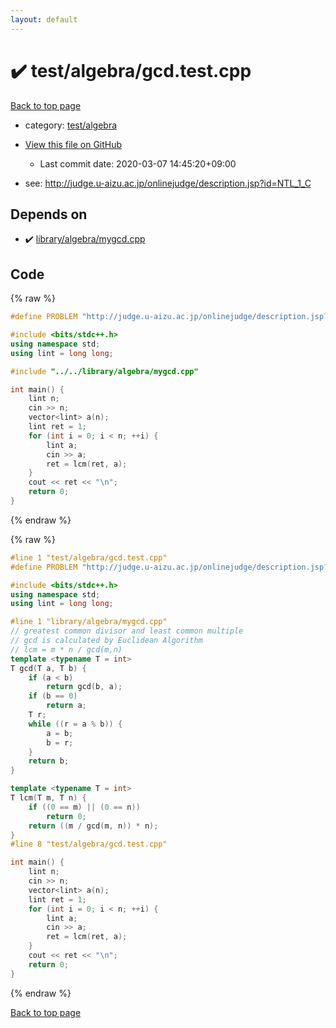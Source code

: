 ```yaml
---
layout: default
---
```


<!-- mathjax config similar to math.stackexchange -->
<script type="text/javascript" async
  src="https://cdnjs.cloudflare.com/ajax/libs/mathjax/2.7.5/MathJax.js?config=TeX-MML-AM_CHTML">
</script>
<script type="text/x-mathjax-config">
  MathJax.Hub.Config({
    TeX: { equationNumbers: { autoNumber: "AMS" }},
    tex2jax: {
      inlineMath: [ ['$','$'] ],
      processEscapes: true
    },
    "HTML-CSS": { matchFontHeight: false },
    displayAlign: "left",
    displayIndent: "2em"
  });
</script>

<script type="text/javascript" src="https://cdnjs.cloudflare.com/ajax/libs/jquery/3.4.1/jquery.min.js"></script>
<script src="https://cdn.jsdelivr.net/npm/jquery-balloon-js@1.1.2/jquery.balloon.min.js" integrity="sha256-ZEYs9VrgAeNuPvs15E39OsyOJaIkXEEt10fzxJ20+2I=" crossorigin="anonymous"></script>
<script type="text/javascript" src="../../../assets/js/copy-button.js"></script>
<link rel="stylesheet" href="../../../assets/css/copy-button.css" />


# :heavy_check_mark: test/algebra/gcd.test.cpp

<a href="../../../index.html">Back to top page</a>

* category: <a href="../../../index.html#c499b7fa4489ae69771eea179f185e77">test/algebra</a>
* <a href="{{ site.github.repository_url }}/blob/master/test/algebra/gcd.test.cpp">View this file on GitHub</a>
    - Last commit date: 2020-03-07 14:45:20+09:00


* see: <a href="http://judge.u-aizu.ac.jp/onlinejudge/description.jsp?id=NTL_1_C">http://judge.u-aizu.ac.jp/onlinejudge/description.jsp?id=NTL_1_C</a>


## Depends on

* :heavy_check_mark: <a href="../../../library/library/algebra/mygcd.cpp.html">library/algebra/mygcd.cpp</a>


## Code

<a id="unbundled"></a>
{% raw %}
```cpp
#define PROBLEM "http://judge.u-aizu.ac.jp/onlinejudge/description.jsp?id=NTL_1_C"

#include <bits/stdc++.h>
using namespace std;
using lint = long long;

#include "../../library/algebra/mygcd.cpp"

int main() {
    lint n;
    cin >> n;
    vector<lint> a(n);
    lint ret = 1;
    for (int i = 0; i < n; ++i) {
        lint a;
        cin >> a;
        ret = lcm(ret, a);
    }
    cout << ret << "\n";
    return 0;
}

```
{% endraw %}

<a id="bundled"></a>
{% raw %}
```cpp
#line 1 "test/algebra/gcd.test.cpp"
#define PROBLEM "http://judge.u-aizu.ac.jp/onlinejudge/description.jsp?id=NTL_1_C"

#include <bits/stdc++.h>
using namespace std;
using lint = long long;

#line 1 "library/algebra/mygcd.cpp"
// greatest common divisor and least common multiple
// gcd is calculated by Euclidean Algorithm
// lcm = m * n / gcd(m,n)
template <typename T = int>
T gcd(T a, T b) {
    if (a < b)
        return gcd(b, a);
    if (b == 0)
        return a;
    T r;
    while ((r = a % b)) {
        a = b;
        b = r;
    }
    return b;
}

template <typename T = int>
T lcm(T m, T n) {
    if ((0 == m) || (0 == n))
        return 0;
    return ((m / gcd(m, n)) * n);
}
#line 8 "test/algebra/gcd.test.cpp"

int main() {
    lint n;
    cin >> n;
    vector<lint> a(n);
    lint ret = 1;
    for (int i = 0; i < n; ++i) {
        lint a;
        cin >> a;
        ret = lcm(ret, a);
    }
    cout << ret << "\n";
    return 0;
}

```
{% endraw %}

<a href="../../../index.html">Back to top page</a>

